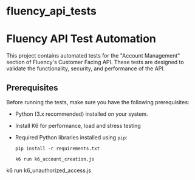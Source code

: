 # fluency_api_tests

# Fluency API Test Automation

This project contains automated tests for the "Account Management" section of Fluency's Customer Facing API. These tests are designed to validate the functionality, security, and performance of the API.

## Prerequisites

Before running the tests, make sure you have the following prerequisites:

- Python (3.x recommended) installed on your system.
- Install K6 for performance, load and stress testing
- Required Python libraries installed using `pip`:

  ```shell
  pip install -r requirements.txt

  k6 run k6_account_creation.js
k6 run k6_unauthorized_access.js

